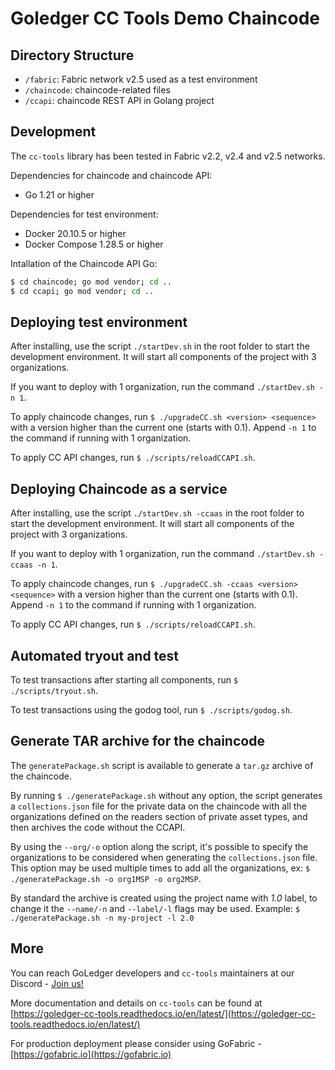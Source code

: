 # Goledger CC Tools Demo Chaincode 

## Directory Structure

- `/fabric`: Fabric network v2.5 used as a test environment
- `/chaincode`: chaincode-related files
- `/ccapi`: chaincode REST API in Golang project

## Development

The `cc-tools` library has been tested in Fabric v2.2, v2.4 and v2.5 networks.

Dependencies for chaincode and chaincode API:

- Go 1.21 or higher

Dependencies for test environment:

- Docker 20.10.5 or higher
- Docker Compose 1.28.5 or higher

Intallation of the Chaincode API Go:

```bash
$ cd chaincode; go mod vendor; cd ..
$ cd ccapi; go mod vendor; cd ..
```


## Deploying test environment

After installing, use the script `./startDev.sh` in the root folder to start the development environment. It will
start all components of the project with 3 organizations.

If you want to deploy with 1 organization, run the command `./startDev.sh -n 1`.

To apply chaincode changes, run `$ ./upgradeCC.sh <version> <sequence>` with a version higher than the current one (starts with 0.1). Append `-n 1` to the command if running with 1 organization.

To apply CC API changes, run `$ ./scripts/reloadCCAPI.sh`.

## Deploying Chaincode as a service

After installing, use the script `./startDev.sh -ccaas` in the root folder to start the development environment. It will
start all components of the project with 3 organizations.

If you want to deploy with 1 organization, run the command `./startDev.sh -ccaas -n 1`.

To apply chaincode changes, run `$ ./upgradeCC.sh -ccaas <version> <sequence>` with a version higher than the current one (starts with 0.1). Append `-n 1` to the command if running with 1 organization.

To apply CC API changes, run `$ ./scripts/reloadCCAPI.sh`.

## Automated tryout and test

To test transactions after starting all components, run `$ ./scripts/tryout.sh`. 

To test transactions using the godog tool, run `$ ./scripts/godog.sh`.


## Generate TAR archive for the chaincode

The `generatePackage.sh` script is available to generate a `tar.gz` archive of the chaincode. 

By running `$ ./generatePackage.sh` without any option, the script generates a `collections.json` file for the private data on the chaincode with all the organizations defined on the readers section of private asset types, and then archives the code without the CCAPI.

By using the `--org/-o` option along the script, it's possible to specify the organizations to be considered when generating the `collections.json` file. This option may be used multiple times to add all the organizations, ex: `$ ./generatePackage.sh -o org1MSP -o org2MSP`.

By standard the archive is created using the project name with *1.0* label, to change it the `--name/-n` and `--label/-l` flags may be used. Example: `$ ./generatePackage.sh -n my-project -l 2.0`

## More

You can reach GoLedger developers and `cc-tools` maintainers at our Discord - [Join us!](https://discord.gg/GndkYHxNyQ)

More documentation and details on `cc-tools` can be found at [https://goledger-cc-tools.readthedocs.io/en/latest/](https://goledger-cc-tools.readthedocs.io/en/latest/)

For production deployment please consider using GoFabric - [https://gofabric.io](https://gofabric.io)